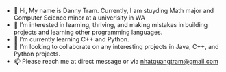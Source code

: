 - 👋 Hi, My name is Danny Tram. Currently, I am stuyding Math major and Computer Science minor at a univerisity in WA
- 👀 I’m interested in learning, thriving, and making mistakes in building projects and learning other programming languages.
- 🌱 I’m currently learning C++ and Python.
- 💞️ I’m looking to collaborate on any interesting projects in Java, C++, and Python projects.
- 📫 Please reach me at direct message or via nhatquangtram@gmail.com

<!---
tramnhatquang/tramnhatquang is a ✨ special ✨ repository because its `README.md` (this file) appears on your GitHub profile.
You can click the Preview link to take a look at your changes.
--->
